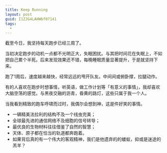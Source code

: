 ```yaml
---
title: Keep Running
layout: post
guid: I1ZJG4LAHWbf07141
tags:
  - 
---
```


截至今日，我坚持每天跑步已经三周了。

当初决定跑步的动机一点都不光明正大，失眠困扰。与其把时间花在失眠上，不如把自己累个半死。后来发现效果还不错，每晚睡眠质量显著提升，于是就坚持下来。

跑了1周后，速度越来越快，经常远远的甩开队友。中间间或俯卧撑，拉腿动作。

有的人喜欢在跑步时想事情，听英语，做工作计划等「有意义的事情」，我却喜欢大脑空荡的感觉。与黑夜交融的沥青，昏黄的路灯，这些只属于我一个人。

当我看到精致的跑车呼啸而过时，我偶尔会想到神，这是件好笑的事情。

* 一辆精美法拉利的结构不及一个线虫完美；
* 全球最先进的通信网络不及细胞的信号转导；
* 最优良的生物材料往往借鉴了自然的智慧；
* 天体、原子都在恰当的轨道都奔跑着。
* 如果背后真的有一个伟大的客观精神，我们是他遗弃的的蝼蚁，抑或是迷途的羔羊？

